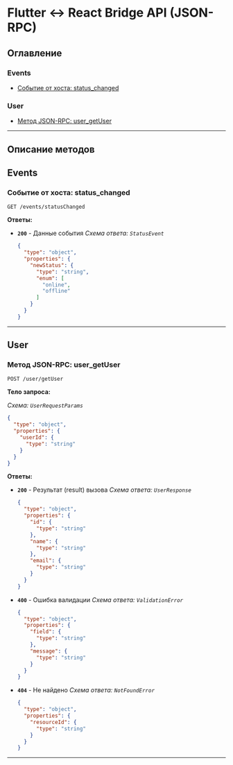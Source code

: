 # Flutter <-> React Bridge API (JSON-RPC)

## Оглавление

### Events

- [Событие от хоста: status_changed](#событие-от-хоста-statuschanged)

### User

- [Метод JSON-RPC: user_getUser](#метод-json-rpc-usergetuser)

---
## Описание методов

## Events

### Событие от хоста: status_changed

`GET /events/statusChanged`

**Ответы:**

- **`200`** - Данные события
  *Схема ответа: `StatusEvent`*
  ```json
  {
    "type": "object",
    "properties": {
      "newStatus": {
        "type": "string",
        "enum": [
          "online",
          "offline"
        ]
      }
    }
  }
  ```

---

## User

### Метод JSON-RPC: user_getUser

`POST /user/getUser`

**Тело запроса:**

*Схема: `UserRequestParams`*

```json
{
  "type": "object",
  "properties": {
    "userId": {
      "type": "string"
    }
  }
}
```

**Ответы:**

- **`200`** - Результат (result) вызова
  *Схема ответа: `UserResponse`*
  ```json
  {
    "type": "object",
    "properties": {
      "id": {
        "type": "string"
      },
      "name": {
        "type": "string"
      },
      "email": {
        "type": "string"
      }
    }
  }
  ```
- **`400`** - Ошибка валидации
  *Схема ответа: `ValidationError`*
  ```json
  {
    "type": "object",
    "properties": {
      "field": {
        "type": "string"
      },
      "message": {
        "type": "string"
      }
    }
  }
  ```
- **`404`** - Не найдено
  *Схема ответа: `NotFoundError`*
  ```json
  {
    "type": "object",
    "properties": {
      "resourceId": {
        "type": "string"
      }
    }
  }
  ```

---
